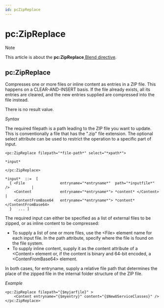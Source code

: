 ```yaml
---
id: pcZipReplace
---
```


# pc:ZipReplace



> [!NOTE]
> This article is about the **pc:ZipReplace**[ Blend directive](/docs/Repositories/Blend%20directives).

## **pc:ZipReplace**

Compresses one or more files or inline content as entries in a ZIP file. This happens on a CLEAR-AND-INSERT basis. If the file already exists, all its entries are cleared, and the new entries supplied are compressed into the file instead.

There is no result value.

*Syntax*
 

The required filepath is a path leading to the ZIP file you want to update. This is conventionally a file that has the ".zip" file extension. The optional select attribute can be used to restrict the operation to a specific part of input.

```
<pc:ZipReplace filepath="*file-path*" select="*xpath*">

*input*

</pc:ZipReplace>

*input*  ::=  [
  { <File                entryname="*entryname*"  path="*inputfile*" />          |
    <Content             entryname="*entryname*"> *content* </Content>           |
    <ContentFromBase64   entryname="*entryname*"> *content* </ContentFromBase64>   
  }   ... ]
```

The required input can either be specified as a list of external files to be zipped, or as inline content to be compressed:

- To supply a list of one or more files, use the \<File> element name for each input file. In the path attribute, specify where the file is found on the file system.
- To supply inline content, supply it as the content attribute of a \<Content> element or, if the content is binary and 64-bit encoded, a \<ContenFromBase64> element.

In both cases, for entryname, supply a relative file path that determines the place of the zipped file in the internal folder structure of the ZIP file.

*Example*

```language-xml
<pc:ZipReplace filepath="{$myjarfile}" >
    <Content entryname="{$myentry}" content="{$NewUServiceClasses}" />
</pc:ZipReplace>
```

 
